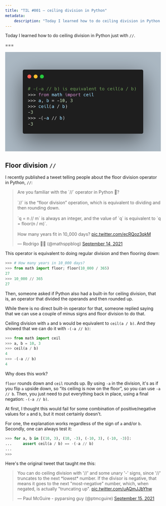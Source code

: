```yaml
---
title: "TIL #001 – ceiling division in Python"
metadata:
    description: "Today I learned how to do ceiling division in Python just with `//`."
---
```


Today I learned how to do ceiling division in Python just with `//`.

===

<script async src="https://platform.twitter.com/widgets.js" charset="utf-8"></script>

![](thumbnail.webp)


## Floor division `//`

I recently published a tweet telling people about the floor division operator in Python, `//`:

<blockquote class="twitter-tweet"><p lang="en" dir="ltr">Are you familiar with the `//` operator in Python 🐍?<br><br>`//` is the “floor division” operation, which is equivalent to dividing and then rounding down.<br><br>`q = n // m` is always an integer, and the value of `q` is equivalent to `q = floor(n / m)`.<br><br>How many years fit in 10_000 days? <a href="https://t.co/ecRQoz3qkM">pic.twitter.com/ecRQoz3qkM</a></p>&mdash; Rodrigo 🐍📝 (@mathsppblog) <a href="https://twitter.com/mathsppblog/status/1437890406021206028?ref_src=twsrc%5Etfw">September 14, 2021</a></blockquote>


This operator is equivalent to doing regular division and then flooring down:

```py
>>> # How many years in 10_000 days?
>>> from math import floor; floor(10_000 / 365)
27
>>> 10_000 // 365
27
```

Then, someone asked if Python also had a built-in for ceiling division,
that is, an operator that divided the operands and then rounded up.

While there is no direct built-in operator for that,
someone replied saying that we can use a couple of minus signs and floor division to do that.

Ceiling division with `a` and `b` would be equivalent to `ceil(a / b)`.
And they showed that we can do it with `-(-a // b)`:

```py
>>> from math import ceil
>>> a, b = 10, 3
>>> ceil(a / b)
4
>>> -(-a // b)
4
```

Why does this work?

`floor` rounds down and `ceil` rounds up.
By using `-a` in the division, it's as if you flip `a` upside down,
so “its ceiling is now on the floor”, so you can use `-a // b`.
Then, you just need to put everything back in place,
using a final negation: `-(-a // b)`.

At first, I thought this would fail for some combination of positive/negative values for `a` and `b`,
but it most certainly doesn't.

For one, the explanation works regardless of the sign of `a` and/or `b`.
Secondly, one can always test it:

```py
>>> for a, b in [(10, 3), (10, -3), (-10, 3), (-10, -3)]:
...     assert ceil(a / b) == -(-a // b)
...
>>>
```

Here's the original tweet that taught me this:

<blockquote class="twitter-tweet"><p lang="en" dir="ltr">You can do ceiling division with &#39;//&#39; and some unary &#39;-&#39; signs, since &#39;//&#39; truncates to the next *lowest* number. If the divisor is negative, that means it goes to the next &quot;most-negative&quot; number, which, when negated, is actually &quot;truncating up&quot;. <a href="https://t.co/uAQmJJbYhw">pic.twitter.com/uAQmJJbYhw</a></p>&mdash; Paul McGuire - pyparsing guy (@ptmcguire) <a href="https://twitter.com/ptmcguire/status/1438128407791996934?ref_src=twsrc%5Etfw">September 15, 2021</a></blockquote>
